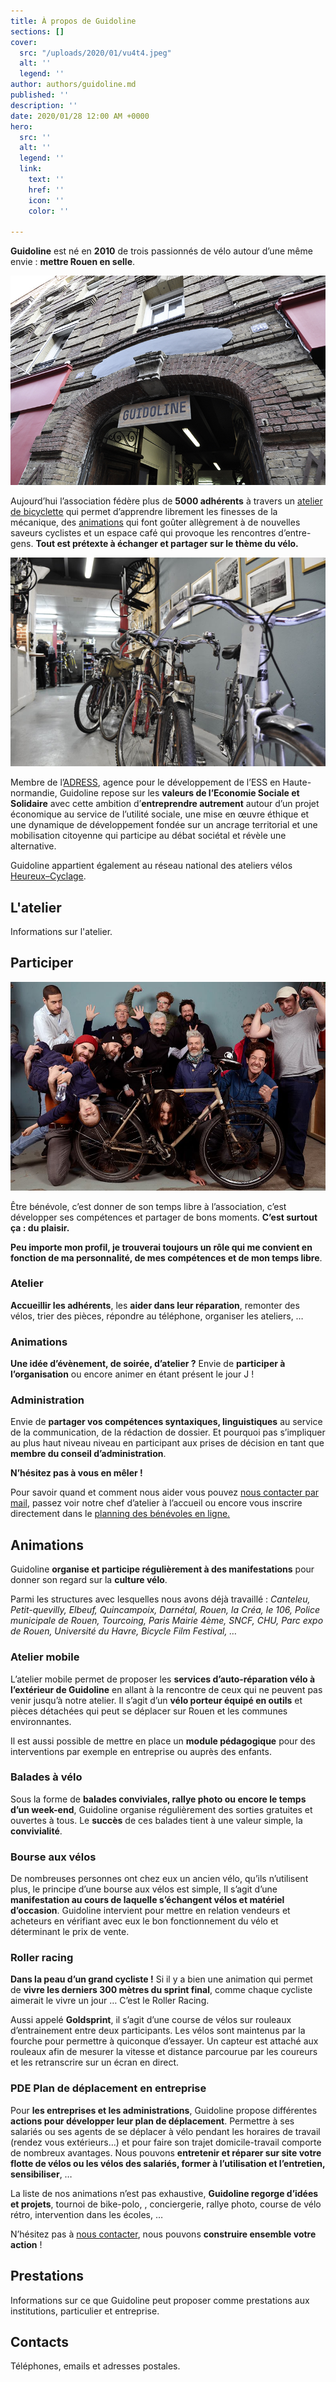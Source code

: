 ```yaml
---
title: À propos de Guidoline
sections: []
cover:
  src: "/uploads/2020/01/vu4t4.jpeg"
  alt: ''
  legend: ''
author: authors/guidoline.md
published: ''
description: ''
date: 2020/01/28 12:00 AM +0000
hero:
  src: ''
  alt: ''
  legend: ''
  link:
    text: ''
    href: ''
    icon: ''
    color: ''

---
```

**Guidoline** est né en **2010** de trois passionnés de vélo autour d’une même envie : **mettre Rouen en selle**.

![Façade de l'atelier Guidoline à Rouen](/uploads/2020/01/guidoline-facade.jpg)

Aujourd’hui l’association fédère plus de **5000 adhérents** à travers un [atelier de bicyclette](http://www.guidoline.com/#atelier-de-bicyclette "Atelier de bicyclette") qui permet d’apprendre librement les finesses de la mécanique, des [animations](http://www.guidoline.com/#animations) qui font goûter allègrement à de nouvelles saveurs cyclistes et un espace café qui provoque les rencontres d’entre-gens. **Tout est prétexte à échanger et partager sur le thème du vélo.**

![Entrée de l'atelier de Guidoline](/uploads/2020/01/guidoline-entree.jpg)

Membre de l’[ADRESS](http://adress-hn.org/ "ADRESS Agence pour le développement des entreprises sociales et solidaires en Haute-Normandie"), agence pour le développement de l’ESS en Haute-normandie, Guidoline repose sur les **valeurs de l’Economie Sociale et Solidaire** avec cette ambition d’**entreprendre autrement** autour d’un projet économique au service de l’utilité sociale, une mise en œuvre éthique et une dynamique de développement fondée sur un ancrage territorial et une mobilisation citoyenne qui participe au débat sociétal et révèle une alternative.

Guidoline appartient également au réseau national des ateliers vélos [Heureux–Cyclage](http://www.heureux-cyclage.org/ "Réseau national des ateliers vélos solidaires").

## L'atelier

Informations sur l'atelier.

## Participer

![L'équipe de bénévole de Guidoline](/uploads/2020/01/equipe-guidoline.jpg)

Être bénévole, c’est donner de son temps libre à l’association, c’est développer ses compétences et partager de bons moments.
**C’est surtout ça : du plaisir.**

**Peu importe mon profil, je trouverai toujours un rôle qui me convient en fonction de ma personnalité, de mes compétences et de mon temps libre**.

### Atelier

**Accueillir les adhérents**, les **aider dans leur réparation**, remonter des vélos, trier des pièces, répondre au téléphone, organiser les ateliers, …

### Animations

**Une idée d’évènement, de soirée, d’atelier ?** Envie de **participer à l’organisation** ou encore animer en étant présent le jour J !

### Administration

Envie de **partager vos compétences syntaxiques, linguistiques** au service de la communication, de la rédaction de dossier. Et pourquoi pas s’impliquer au plus haut niveau niveau en participant aux prises de décision en tant que **membre du conseil d’administration**.

**N’hésitez pas à vous en mêler !**

Pour savoir quand et comment nous aider vous pouvez [nous contacter par mail](http://www.guidoline.com/#contactez-nous), passez voir notre chef d’atelier à l’accueil ou encore vous inscrire directement dans le [planning des bénévoles en ligne.](https://docs.google.com/spreadsheets/d/1Z1kV0_uN6tA4s-LIa7xo6HHJ4F-gPov8aCd1K6us-UY/edit?usp=sharing)

## Animations

Guidoline **organise et participe régulièrement à des manifestations** pour donner son regard sur la **culture vélo**.

Parmi les structures avec lesquelles nous avons déjà travaillé : _Canteleu, Petit-quevilly, Elbeuf, Quincampoix, Darnétal, Rouen, la Créa, le 106, Police municipale de Rouen, Tourcoing, Paris Mairie 4ème, SNCF, CHU, Parc expo de Rouen, Université du Havre, Bicycle Film Festival, …_

### Atelier mobile

L’atelier mobile permet de proposer les **services d’auto-réparation vélo à l’extérieur de Guidoline** en allant à la rencontre de ceux qui ne peuvent pas venir jusqu’à notre atelier. Il s’agit d’un **vélo porteur équipé en outils** et pièces détachées qui peut se déplacer sur Rouen et les communes environnantes.

Il est aussi possible de mettre en place un **module pédagogique** pour des interventions par exemple en entreprise ou auprès des enfants.

### Balades à vélo

Sous la forme de **balades conviviales, rallye photo ou encore le temps d’un week-end**, Guidoline organise régulièrement des sorties gratuites et ouvertes à tous. Le **succès** de ces balades tient à une valeur simple, la **convivialité**.

### Bourse aux vélos

De nombreuses personnes ont chez eux un ancien vélo, qu’ils n’utilisent plus, le principe d’une bourse aux vélos est simple, Il s’agit d’une **manifestation au cours de laquelle s’échangent vélos et matériel d’occasion**. Guidoline intervient pour mettre en relation vendeurs et acheteurs en vérifiant avec eux le bon fonctionnement du vélo et déterminant le prix de vente.

### Roller racing

**Dans la peau d’un grand cycliste !** Si il y a bien une animation qui permet de **vivre les derniers 300 mètres du sprint final**, comme chaque cycliste aimerait le vivre un jour … C’est le Roller Racing.

Aussi appelé **Goldsprint**, il s’agit d’une course de vélos sur rouleaux d’entrainement entre deux participants. Les vélos sont maintenus par la fourche pour permettre à quiconque d’essayer. Un capteur est attaché aux rouleaux afin de mesurer la vitesse et distance parcourue par les coureurs et les retranscrire sur un écran en direct.

### PDE Plan de déplacement en entreprise

Pour **les entreprises et les administrations**, Guidoline propose différentes **actions pour développer leur plan de déplacement**. Permettre à ses salariés ou ses agents de se déplacer à vélo pendant les horaires de travail (rendez vous extérieurs…) et pour faire son trajet domicile-travail comporte de nombreux avantages. Nous pouvons **entretenir et réparer sur site votre flotte de vélos ou les vélos des salariés, former à l’utilisation et l’entretien, sensibiliser**, …

La liste de nos animations n’est pas exhaustive, **Guidoline regorge d’idées et projets**, tournoi de bike-polo, , conciergerie, rallye photo, course de vélo rétro, intervention dans les écoles, …

N’hésitez pas à [nous contacter](http://www.guidoline.com/#contactez-nous), nous pouvons **construire ensemble votre action** !

## Prestations

Informations sur ce que Guidoline peut proposer comme prestations aux institutions, particulier et entreprise.

## Contacts

Téléphones, emails et adresses postales.
